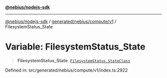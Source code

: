 [**@nebius/nodejs-sdk**](../../../../../README.md)

***

[@nebius/nodejs-sdk](../../../../../README.md) / [generated/nebius/compute/v1](../README.md) / FilesystemStatus\_State

# Variable: FilesystemStatus\_State

> **FilesystemStatus\_State**: [`FilesystemStatus_StateClass`](../type-aliases/FilesystemStatus_StateClass.md)

Defined in: src/generated/nebius/compute/v1/index.ts:2922
